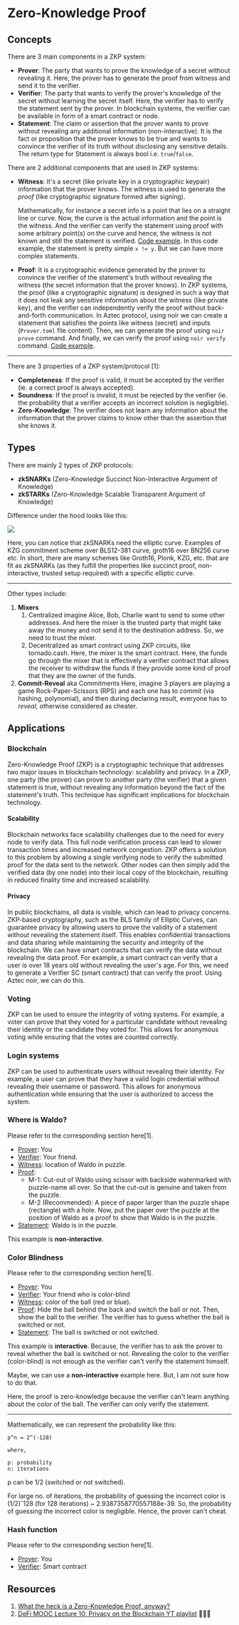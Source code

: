 # Zero-Knowledge Proof

## Concepts

There are 3 main components in a ZKP system:

- **Prover**: The party that wants to prove the knowledge of a secret without revealing it. Here, the prover has to generate the proof from witness and send it to the verifier.
- **Verifier**: The party that wants to verify the prover's knowledge of the secret without learning the secret itself. Here, the verifier has to verify the statement sent by the prover. In blockchain systems, the verifier can be available in form of a smart contract or node.
- **Statement**: The claim or assertion that the prover wants to prove without revealing any additional information (non-interactive). It is the fact or proposition that the prover knows to be true and wants to convince the verifier of its truth without disclosing any sensitive details. The return type for Statement is always bool i.e. `true`/`false`.

There are 2 additional components that are used in ZKP systems:

- **Witness**: It's a secret (like private key in a cryptographic keypair) information that the prover knows. The witness is used to generate the _proof_ (like cryptographic signature formed after signing).

  Mathematically, for instance a secret info is a point that lies on a straight line or curve. Now, the curve is the actual information and the point is the witness. And the verifier can verify the statement using proof with some arbitrary point(s) on the curve and hence, the witness is not known and still the statement is verified. [Code example](../../../proj/zkp/langs/noir/hello). In this code example, the statement is pretty simple `x != y`. But we can have more complex statements.

- **Proof**: It is a cryptographic evidence generated by the prover to convince the verifier of the statement's truth without revealing the witness (the secret information that the prover knows). In ZKP systems, the proof (like a cryptographic signature) is designed in such a way that it does not leak any sensitive information about the witness (like private key), and the verifier can independently verify the proof without back-and-forth communication. In Aztec protocol, using noir we can create a statement that satisfies the points like witness (secret) and inputs (`Prover.toml` file content). Then, we can generate the proof using `noir prove` command. And finally, we can verify the proof using `noir verify` command. [Code example](../../../proj/zkp/langs/noir/hello).

---

There are 3 properties of a ZKP system/protocol [1]:

- **Completeness**: If the proof is valid, it must be accepted by the verifier (ie. a correct proof is always accepted).
- **Soundness**: If the proof is invalid, it must be rejected by the verifier (ie. the probability that a verifier accepts an incorrect solution is negligible).
- **Zero-Knowledge**: The verifier does not learn any information about the information that the prover claims to know other than the assertion that she knows it.

## Types

There are mainly 2 types of ZKP protocols:

- **zkSNARKs** (Zero-Knowledge Succinct Non-Interactive Argument of Knowledge)
- **zkSTARKs** (Zero-Knowledge Scalable Transparent Argument of Knowledge)

Difference under the hood looks like this:

![](../img/zksnark_vs_zkstark.png)

Here, you can notice that zkSNARKs need the elliptic curve. Examples of KZG commitment scheme over BLS12-381 curve, groth16 over BN256 curve etc. In short, there are many schemes like Groth16, Plonk, KZG, etc. that are fit as zkSNARKs (as they fulfill the properties like succinct proof, non-interactive, trusted setup required) with a specific elliptic curve.

---

Other types include:

1. **Mixers**
   1. Centralized imagine Alice, Bob, Charlie want to send to some other addresses. And here the mixer is the trusted party that might take away the money and not send it to the destination address. So, we need to trust the mixer.
   2. Decentralized as smart contract using ZKP circuits, like tornado.cash. Here, the mixer is the smart contract. Here, the funds go through the mixer that is effectively a verifier contract that allows the receiver to withdraw the funds if they provide some kind of proof that they are the owner of the funds.
2. **Commit-Reveal** aka Commitments
   Here, imagine 3 players are playing a game Rock-Paper-Scissors (RPS) and each one has to _commit_ (via hashing, polynomial), and then during declaring result, everyone has to _reveal_, otherwise considered as cheater.

## Applications

### Blockchain

Zero-Knowledge Proof (ZKP) is a cryptographic technique that addresses two major issues in blockchain technology: scalability and privacy. In a ZKP, one party (the prover) can prove to another party (the verifier) that a given statement is true, without revealing any information beyond the fact of the statement's truth. This technique has significant implications for blockchain technology.

#### Scalability

Blockchain networks face scalability challenges due to the need for every node to verify data. This full node verification process can lead to slower transaction times and increased network congestion. ZKP offers a solution to this problem by allowing a single verifying node to verify the submitted proof for the data sent to the network. Other nodes can then simply add the verified data (by one node) into their local copy of the blockchain, resulting in reduced finality time and increased scalability.

#### Privacy

In public blockchains, all data is visible, which can lead to privacy concerns. ZKP-based cryptography, such as the BLS family of Elliptic Curves, can guarantee privacy by allowing users to prove the validity of a statement without revealing the statement itself. This enables confidential transactions and data sharing while maintaining the security and integrity of the blockchain. We can have smart contracts that can verify the data without revealing the data proof. For example, a smart contract can verify that a user is over 18 years old without revealing the user's age. For this, we need to generate a Verifier SC (smart contract) that can verify the proof. Using Aztec noir, we can do this.

### Voting

ZKP can be used to ensure the integrity of voting systems. For example, a voter can prove that they voted for a particular candidate without revealing their identity or the candidate they voted for. This allows for anonymous voting while ensuring that the votes are counted correctly.

### Login systems

ZKP can be used to authenticate users without revealing their identity. For example, a user can prove that they have a valid login credential without revealing their username or password. This allows for anonymous authentication while ensuring that the user is authorized to access the system.

### Where is Waldo?

Please refer to the corresponding section here[1].

- <u>Prover</u>: You
- <u>Verifier</u>: Your friend.
- <u>Witness</u>: location of Waldo in puzzle.
- <u>Proof</u>:
  - M-1: Cut-out of Waldo using scissor with backside watermarked with puzzle-name all over. So that the cut-out is genuine and taken from the puzzle.
  - M-2 (Recommended): A piece of paper larger than the puzzle shape (rectangle) with a hole. Now, put the paper over the puzzle at the position of Waldo as a proof to show that Waldo is in the puzzle.
- <u>Statement</u>: Waldo is in the puzzle.

This example is **non-interactive**.

### Color Blindness

Please refer to the corresponding section here[1].

- <u>Prover</u>: You
- <u>Verifier</u>: Your friend who is color-blind
- <u>Witness</u>: color of the ball (red or blue).
- <u>Proof</u>: Hide the ball behind the back and switch the ball or not. Then, show the ball to the verifier. The verifier has to guess whether the ball is switched or not.
- <u>Statement</u>: The ball is switched or not switched.

This example is **interactive**. Because, the verifier has to ask the prover to reveal whether the ball is switched or not. Revealing the color to the verifier (color-blind) is not enough as the verifier can't verify the statement himself.

Maybe, we can use a **non-interactive** example here. But, I am not sure how to do that.

Here, the proof is zero-knowledge because the verifier can't learn anything about the color of the ball. The verifier can only verify the statement.

---

Mathematically, we can represent the probability like this:

```
p^n = 2^(-128)

where,

p: probability
n: iterations
```

p can be 1/2 (switched or not switched).

For large no. of iterations, the probability of guessing the incorrect color is (1/2)ˆ128 (for 128 iterations) ~ 2.9387358770557188e-39. So, the probability of guessing the incorrect color is negligible. Hence, the prover can't cheat.

### Hash function

Please refer to the corresponding section here[1].

- <u>Prover</u>: You
- <u>Verifier</u>: Smart contract

## Resources

1. [What the heck is a Zero-Knowledge Proof, anyway?](https://www.zkcamp.xyz/blog/what-is-a-zkp-anyway)
2. [DeFi MOOC Lecture 10: Privacy on the Blockchain YT playlist](https://www.youtube.com/playlist?list=PLS01nW3RtgorEzMOg2dpg7KwB5nhQHhSw) 🧑🏻‍💻
